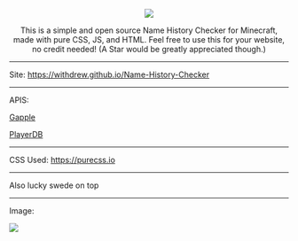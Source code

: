<p align=center>
<img src="https://withdrew.github.io/Name-History-Checker/logo.svg">
</p>

<p align=center>
This is a simple and open source Name History Checker for Minecraft, made with pure CSS, JS, and HTML. Feel free to use this for your website, no credit needed! (A Star would be greatly appreciated though.)
  </p>
  
  ---

Site: https://withdrew.github.io/Name-History-Checker

  ---

APIS:

[Gapple](https://api.gapple.pw/])

[PlayerDB](https://playerdb.co/)

  ---

CSS Used: https://purecss.io

  ---

Also lucky swede on top

  ---

Image:

<img src="https://withdrew.github.io/Name-History-Checker/example.svg">
